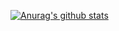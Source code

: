 [![Anurag's github stats](https://github-readme-stats.vercel.app/api?username=tienne)](https://github.com/anuraghazra/github-readme-stats)
